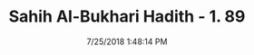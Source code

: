 ---
title        : "Sahih Al-Bukhari Hadith - 1. 89"
date         : 7/25/2018 1:48:14 PM
draft        : false
type         : "hadith"
layout       : "hadith"
BookCode     : "SHB"
VolumeNumber : "1"
HadithNumber : "89"
categories  :  ["Knowledge-To fix duties in rotation for learning religious knowledge"]
tags  :  ["Umar"]
---